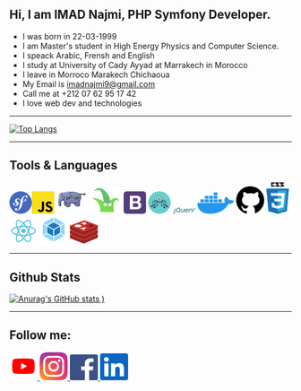 
## Hi, I am IMAD Najmi, PHP Symfony Developer.

* I was born in 22-03-1999
* I am Master's student in High Energy Physics and Computer Science.
* I speack Arabic, Frensh and English
* I study at University of Cady Ayyad at Marrakech in Morocco
* I leave in Morroco Marakech Chichaoua
* My Email is imadnajmi9@gmail.com
* Call me at +212 07 62 95 17 42
* I love web dev and technologies
___

[![Top Langs](https://github-readme-stats.vercel.app/api/top-langs/?username=najmi9&layout=compact)](https://github.com/anuraghazra/github-readme-stats)

___
## Tools & Languages
<img src="imgs/sf.svg" width="40" alt="Symfony 5"><img src="imgs/javascript.svg" width="40" alt="JS ECMA S6">
<img src="imgs/php.svg" width="56" alt="PHP7+">
<img src="imgs/twig.svg" width="56" alt="+Twig">
<img src="imgs/bootstrap-4.svg" width="40" alt="Bootstrap 5">
<img src="imgs/api.svg" width="40" alt="Api Platform">
<img src="imgs/$.svg" width="40" alt="jQuery">
<img src="imgs/docker.svg" width="65" alt="Docker">
<img src="imgs/git.svg" width="50" alt="GIT">
<img src="imgs/css.svg" width="40" alt="CSS3">
<img src="imgs/react.svg" width="50" alt="React">
<img src="imgs/webpack.svg" width="50" alt="Webpack Encore">
<img src="imgs/redis.svg" width="50" alt="Webpack Encore">

____

## Github Stats

[![Anurag's GitHub stats](https://github-readme-stats.vercel.app/api?username=najmi9&count_private=true&show_icons=true&theme=radical)
)](https://github.com/anuraghazra/github-readme-stats)

___
## Follow me:
<a href="https://www.youtube.com/channel/UCLN-GyaZh0079KY7uzqEoSw" alt="Youtube">
<img src="imgs/ytb.svg" width="50" alt="Webpack Encore">
</a>

<a href="https://www.instagram.com/imadnjma/" alt="Youtube">
<img src="imgs/insta.svg" width="50" alt="Webpack Encore">
</a>


<a href="https://facebook.com/imad.najmi.cr7">
<img src="imgs/fc.svg" width="50" alt="Facebook">
</a>

<a href="https://linedin.com/mwlite/in/imad-najmi-673746200">
<img src="imgs/linkedin.svg" width="50" alt="Linkedin">
</a>
